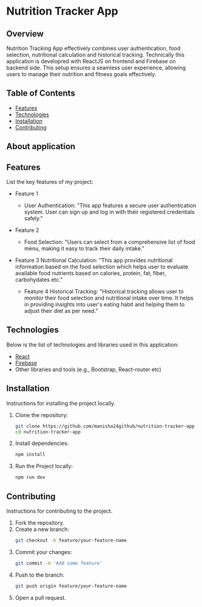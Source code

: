 # Nutrition Tracker App

## Overview

Nutrition Tracking App effectively combines user authentication, food selection, nutritional calculation and historical tracking. Technically this application is developred with ReactJS on frontend and Firebase on backend side. This setup ensures a seamless user experience, allowing users to manage their nutrition and fitness goals effectively.

## Table of Contents

- [Features](#features)
- [Technologies](#technologies)
- [Installation](#installation)
- [Contributing](#contributing)

## About application

## Features

List the key features of my project:

- Feature 1
  - User Authentication:
    "This app features a secure user authentication system. User can sign up and log in with their registered credentials safely."
- Feature 2

  - Food Selection:
    "Users can select from a comprehensive list of food menu, making it easy to track their daily intake."

- Feature 3
  Nutritional Calculation:
  "This app provides nutritional information based on the food selection which helps user to evaluate available food nutrients based on calories, protein, fat, fiber, carbohydates etc."

  - Feature 4
    Historical Tracking:
    "Historical tracking allows user to monitor their food selection and nutritional intake over time. It helps in providing insights into user's eating habit and helping them to adjust their diet as per need."

## Technologies

Below is the list of technologies and libraries used in this application:

- [React](https://reactjs.org/)
- [Firebase](https://firebase.google.com/)
- Other libraries and tools (e.g., Bootstrap, React-router etc)

## Installation

Instructions for installing the project locally.

1. Clone the repository:

   ```bash
   git clone https://github.com/manisha24github/nutrition-tracker-app
   cd nutrition-tracker-app
   ```

2. Install dependencies:

   ```bash
   npm install
   ```

3. Run the Project locally:
   ```bash
   npm run dev
   ```

## Contributing

Instructions for contributing to the project.

1. Fork the repository.
2. Create a new branch:
   ```bash
   git checkout -b feature/your-feature-name
   ```
3. Commit your changes:
   ```bash
   git commit -m 'Add some feature'
   ```
4. Push to the branch:
   ```bash
   git push origin feature/your-feature-name
   ```
5. Open a pull request.
